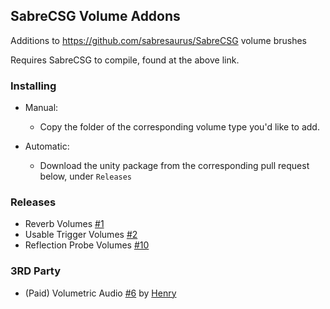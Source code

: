 ## SabreCSG Volume Addons
Additions to https://github.com/sabresaurus/SabreCSG volume brushes

Requires SabreCSG to compile, found at the above link.

### Installing
* Manual:
  - Copy the folder of the corresponding volume type you'd like to add.

* Automatic:
  - Download the unity package from the corresponding pull request below, under `Releases`

### Releases
* Reverb Volumes [#1](https://github.com/Kerfuffles/SabreCSG-Volume-Addons/pull/1)
* Usable Trigger Volumes [#2](https://github.com/Kerfuffles/SabreCSG-Volume-Addons/pull/2)
* Reflection Probe Volumes [#10](https://github.com/Kerfuffles/SabreCSG-Volume-Addons/pull/10)

### 3RD Party
* (Paid) Volumetric Audio [#6](https://github.com/Kerfuffles/SabreCSG-Volume-Addons/issues/6) by [Henry](https://github.com/Henry00IS)
